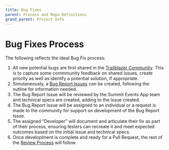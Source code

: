 ```yaml
---
title: Bug Fixes
parent: Process and Repo Definitions
grand_parent: Project Info
---
```


# Bug Fixes Process
The following reflects the ideal Bug Fix process:
1. All new potential bugs are first shared in the [Trailblazer Community](https://trailhead.salesforce.com/trailblazer-community/groups/0F94S000000kHi2SAE). This is to capture some commmunity feedback on shared issues, create priority as well as identify a potential solution, if appropriate.
2. Simutaneously, a [Bug Report Issues](https://github.com/SFDO-Community/Summit-Events-App/issues/new/choose) can be created, following the outline for information needed.
3. The Bug Report Issue will be reviewed by the Summit Events App team and technical specs are created, adding to the Issue created.
4. The Bug Report Issue will be assigned to an individual or a request is made to the community for support on development of the Bug Report Issue.
5. The assigned “Developer” will document and articulate their fix as part of their process, ensuring testers can recreate it and meet expected outcomes based on the initial issue and technical specs.
6. Once developlment is complete and ready for a Pull Request, the rest of the [Review Process](https://sfdo-community-sprints.github.io/summit-events-app-documentation/docs/project-info/process-repo-definition/repository-definitions/#developmentreview-of-branches) will follow.
 
